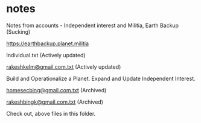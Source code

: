 # notes
Notes from accounts - Independent interest and Militia, Earth Backup (Sucking)

https://earthbackup.planet.militia

Individual.txt
(Actively updated)

rakeshkelm@gmail.com.txt
(Actively updated)

Build and Operationalize a Planet.
Expand and Update Independent Interest.

homesecbing@gmail.com.txt
(Archived)

rakeshbingk@gmail.com.txt
(Archived)

Check out, above files in this folder.
